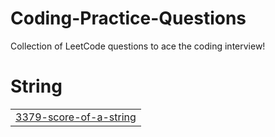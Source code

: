 # Coding-Practice-Questions
Collection of LeetCode questions to ace the coding interview!


# String
|  |
| ------- |
| [3379-score-of-a-string](https://github.com/siddharthaAgarwal/Coding-Practice-Questions/tree/master/3379-score-of-a-string) |